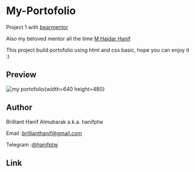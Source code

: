 # My-Portofolio
Project 1 with [bearmentor](https://bearmentor.com/)

Also my beloved mentor all the time [M Haidar Hanif](https://www.linkedin.com/in/mhaidarhanif/) 

This project build portofolio using html and css basic, hope you can enjoy it :)

## Preview
![my portofolio](/url.png){width=640 height=480}

## Author
Brilliant Hanif Almubarak a.k.a. hanifptw

Email :<brillianthanif@gmail.com>

Telegram :[@hanifptw](http://t.me/hanifptw)

## Link 
